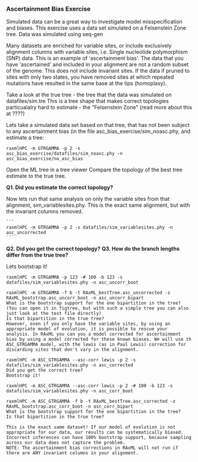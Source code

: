### Ascertainment Bias Exercise
Simulated data can be a great way to investigate model misspecification and biases. This exercise uses a data set simulated on a Felsenstein Zone tree. Data was simulated using seq-gen


Many datasets are enriched for variable sites, or include exclusively alignment columns with variable sites, i.e. Single nucleotide polymorphism (SNP) data. This is an example of 'ascertainment bias'. 
The data that you have 'ascertained' and included in your alignment are not a random subset of the genome. This does not include invariant sites. 
If the data if pruned to sites with only two states, you have removed sites at which repeated mutations have resulted in the same base at the tips (homoplasy).


Take a look at the true tree -   the tree that the data was simulated on datafiles/sim.tre
This is a tree shape that makes correct topologies particualalry hard to estimate - the "Felsenstein Zone" (read more about this at ????)


Lets take a simulated data set based on that tree, that has not been subject to any ascertainment bias (in the file asc_bias_exercise/sim_noasc.phy, and estimate a tree:

```
raxmlHPC -m GTRGAMMA -p 2 -s  asc_bias_exercise/datafiles/sim_noasc.phy -n  asc_bias_exercise/no_asc_bias
```


Open the ML tree in a tree viewer 
Compare the topology of the best tree estimate to the true tree.

**Q1. Did you estimate the correct topology?**


Now lets run that same analysis on only the variable sites from that alignment, sim_variablesites.phy. This is the exact same alignment, but with the invariant columns removed.

    ```
    raxmlHPC -m GTRGAMMA -p 2 -s datafiles/sim_variablesites.phy -n asc_uncorrected
    ```

**Q2. Did you get the correct topology?**
**Q3. How do the branch lengths differ from the true tree?**


Lets bootstrap it!

```
raxmlHPC -m GTRGAMMA -p 123 -# 100 -b 123 -s datafiles/sim_variablesites.phy -n asc_uncorr_boot
```

    raxmlHPC -m GTRGAMMA -f b -t RAxML_bestTree.asc_uncorrected -z RAxML_bootstrap.asc_uncorr_boot -n asc_uncorr_bipart
    What is the bootstrap support for the one bipartition in the tree? (You can open it in figtree, but with such a simple tree you can also just look at the text file directly)
    Is that bipartition in the true tree?
    However, even if you only have the variable sites, by using an appropriate model of evolution, it is possible to rescue your analysis. In RAxML you can you a model corrected for ascertainment bias by using a model corrected for these known biases. We will use th ASC_GTRGAMMA model, with the lewis (as in Paul Lewis) correction for discarding sites that don't vary in the alignment.

    raxmlHPC -m ASC_GTRGAMMA --asc-corr lewis -p 2 -s datafiles/sim_variablesites.phy -n asc_corrected
    Did you get the correct tree?
    Bootstrap it!

    raxmlHPC -m ASC_GTRGAMMA --asc-corr lewis -p 2 -# 100 -b 123 -s datafiles/sim_variablesites.phy -n asc_corr_boot

    raxmlHPC -m ASC_GTRGAMMA -f b -t RAxML_bestTree.asc_corrected -z RAxML_bootstrap.asc_corr_boot -n asc_corr_bipart
    What is the bootstrap support for the one bipartition in the tree?
    Is that bipartition in the true tree?

    This is the exact same dataset! If our model of evolution is not appropriate for our data, our results can be systematically biased. Incorrect inferences can have 100% bootstrap support, because sampling across our data does not capture the problem.
    NOTE: The ascertainment bias corrections in RAxML will not run if there are ANY invariant columns in your alignment.
